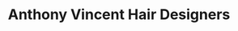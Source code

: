 ---
title: "Anthony Vincent Hair Designers"
url: /willowick/anthony-vincent-hair-designers/
shop: beauty
---